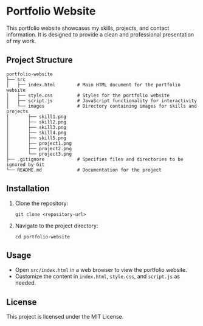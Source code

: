 # Portfolio Website

This portfolio website showcases my skills, projects, and contact information. It is designed to provide a clean and professional presentation of my work.

## Project Structure

```
portfolio-website
├── src
│   ├── index.html        # Main HTML document for the portfolio website
│   ├── style.css         # Styles for the portfolio website
│   ├── script.js         # JavaScript functionality for interactivity
│   └── images            # Directory containing images for skills and projects
│       ├── skill1.png
│       ├── skill2.png
│       ├── skill3.png
│       ├── skill4.png
│       ├── skill5.png
│       ├── project1.png
│       ├── project2.png
│       └── project3.png
├── .gitignore            # Specifies files and directories to be ignored by Git
└── README.md             # Documentation for the project
```

## Installation

1. Clone the repository:
   ```
   git clone <repository-url>
   ```
2. Navigate to the project directory:
   ```
   cd portfolio-website
   ```

## Usage

- Open `src/index.html` in a web browser to view the portfolio website.
- Customize the content in `index.html`, `style.css`, and `script.js` as needed.

## License

This project is licensed under the MIT License.